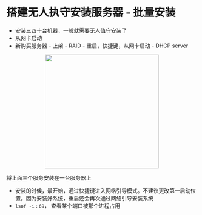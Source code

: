 # 搭建无人执守安装服务器 - 批量安装

- 安装三四十台机器，一般就需要无人值守安装了
- 从网卡启动
- 新购买服务器 - 上架 - RAID - 重启，快捷键，从网卡启动 - DHCP server 
<p align="center">
  <img src="https://i.loli.net/2019/03/18/5c8f1368ec875.png" width=300, height=300>
</p>
  将上面三个服务安装在一台服务器上

- 安装的时候，最开始，通过快捷键进入网络引导模式。不建议更改第一启动位置。因为安装好系统，重启还会再次通过网络引导安装系统
- ```lsof -i：69```， 查看某个端口被那个进程占用
